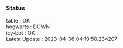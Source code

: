 ### Status


table : OK  
hogwarts : DOWN  
icy-bot : OK  
Latest Update : 2023-04-06 04:10:50.234207
